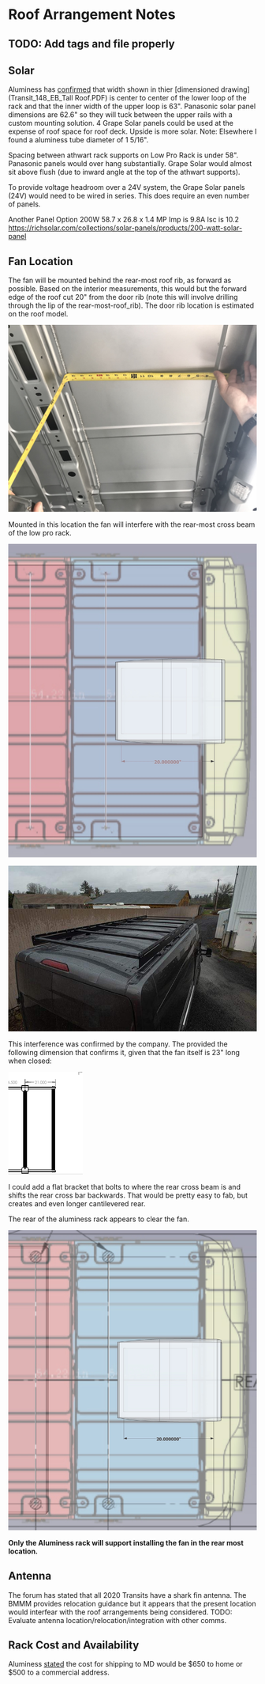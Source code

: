 #  Roof Arrangement Notes

## TODO: Add tags and file properly

## Solar

Aluminess has [confirmed](emails_with_aluminess.pdf) that width shown in thier [dimensioned drawing](Transit_148_EB_Tall Roof.PDF) is center to center of the lower loop of the rack and that the inner width of the upper loop is 63".    Panasonic solar panel dimensions are 62.6" so they will tuck between the upper rails with a custom mounting solution.  4 Grape Solar panels could be used at the expense of roof space for roof deck.  Upside is more solar.  Note: Elsewhere I found a aluminess tube diameter of 1 5/16".

Spacing between athwart rack supports on Low Pro Rack is under 58".  Panasonic panels would over hang substantially.  Grape Solar would almost sit above flush (due to inward angle at the top of the athwart supports).

To provide voltage headroom over a 24V system, the Grape Solar panels (24V) would need to be wired in series.  This does require an even number of panels.

Another Panel Option 200W 58.7 x 26.8 x 1.4 MP Imp is 9.8A Isc is 10.2 https://richsolar.com/collections/solar-panels/products/200-watt-solar-panel

## Fan Location

The fan will be mounted behind the rear-most roof rib, as forward as possible.  Based on the interior measurements, this would but the forward edge of the roof cut 20" from the door rib (note this will involve drilling through the lip of the rear-most-roof_rib).  The door rib location is estimated on the roof model.

![Figure 1](rear_to_ceiling_rib_small.jpeg)

Mounted in this location the fan will interfere with the rear-most cross beam of the low pro rack.  

![Figure 1](fan_behind_rear_most_rib_low_pro.jpg)

![Figure 2](transit-low-pro-roof-rack-148-high-roof-3_1800x1800.jpg)

This interference was confirmed by the company.  The provided the following dimension that confirms it, given that the fan itself is 23" long when closed:

![](rear_mount_to_rear_cross_brace.png)

I could add a flat bracket that bolts to where the rear cross beam is and shifts the rear cross bar backwards.  That would be pretty easy to fab, but creates and even longer cantilevered rear.



The rear of the aluminess rack appears to clear the fan.

![Figure 3](fan_behind_rear_most_rib_alumness.jpg)

**Only the Aluminess rack will support installing the fan in the rear most location.**

## Antenna

The forum has stated that all 2020 Transits have a shark fin antenna.  The BMMM provides relocation guidance but it appears that the present location would interfear with the roof arrangements being considered.  TODO: Evaluate antenna location/relocation/integration with other comms.

## Rack Cost and Availability

Aluminess [stated](email_with_alumines_shipping_cost.pdf) the cost for shipping to MD would be $650 to home or $500 to a commercial address.

